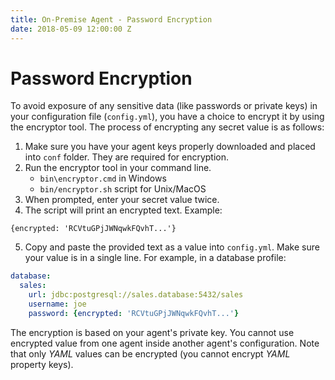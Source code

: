 ```yaml
---
title: On-Premise Agent - Password Encryption
date: 2018-05-09 12:00:00 Z
---
```


# Password Encryption
To avoid exposure of any sensitive data (like passwords or private keys) in your configuration file (`config.yml`), you have a choice to encrypt it by using the encryptor tool. The process of encrypting any secret value is as follows:

1. Make sure you have your agent keys properly downloaded and placed into `conf` folder. They are required for encryption.
2. Run the encryptor tool in your command line.
   - `bin\encryptor.cmd` in Windows
   - `bin/encryptor.sh` script for Unix/MacOS
3. When prompted, enter your secret value twice.
4. The script will print an encrypted text. Example:
```
{encrypted: 'RCVtuGPjJWNqwkFQvhT...'}
```
5. Copy and paste the provided text as a value into `config.yml`. Make sure your value is  in a single line. For example, in a database profile:

```YAML
database:
  sales:
    url: jdbc:postgresql://sales.database:5432/sales
    username: joe
    password: {encrypted: 'RCVtuGPjJWNqwkFQvhT...'}
```

The encryption is based on your agent's private key. You cannot use encrypted value from one agent inside another agent's configuration. Note that only *YAML* values can be encrypted (you cannot encrypt *YAML* property keys).
